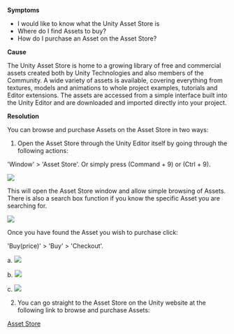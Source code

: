 

**Symptoms**


- I would like to know what the Unity Asset Store is
- Where do I find Assets to buy?
- How do I purchase an Asset on the Asset Store?



**Cause**



The Unity Asset Store is home to a growing library of free and commercial assets created both by Unity Technologies and also members of the Community. A wide variety of assets is available, covering everything from textures, models and animations to whole project examples, tutorials and Editor extensions. The assets are accessed from a simple interface built into the Unity Editor and are downloaded and imported directly into your project.



**Resolution**



You can browse and purchase Assets on the Asset Store in two ways:



1. Open the Asset Store through the Unity Editor itself by going through the following actions:



'Window' > 'Asset Store'. Or simply press (Command + 9) or (Ctrl + 9).



![](/hc/en-us/article_attachments/203853993/Screen_Shot_2016-04-27_at_15.34.16.png)



This will open the Asset Store window and allow simple browsing of Assets. There is also a search box function if you know the specific Asset you are searching for.



![](/hc/en-us/article_attachments/203638986/Screen_Shot_2016-04-27_at_15.08.57.png)



Once you have found the Asset you wish to purchase click:



'Buy(price)' > 'Buy' > 'Checkout'.



a. ![](/hc/en-us/article_attachments/203853713/Screen_Shot_2016-04-27_at_15.16.42.png)



b. ![](/hc/en-us/article_attachments/203853723/Screen_Shot_2016-04-27_at_15.16.58.png)



c. ![](/hc/en-us/article_attachments/203639066/Screen_Shot_2016-04-27_at_15.17.28.png)



2. You can go straight to the Asset Store on the Unity website at the following link to browse and purchase Assets:



[Asset Store](/hc/admin/articles/210142503-What-is-the-Unity-Asset-Store-and-how-do-I-purchase-Assets-/Asset%20Store)










